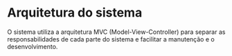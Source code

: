 # Arquitetura do sistema

O sistema utiliza a arquitetura MVC (Model-View-Controller) para separar as responsabilidades de cada parte do sistema e facilitar a manutenção e o desenvolvimento.